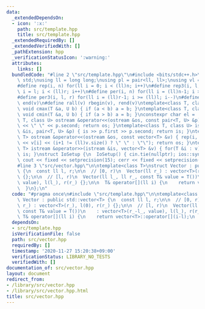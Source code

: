 ```yaml
---
data:
  _extendedDependsOn:
  - icon: ':x:'
    path: src/template.hpp
    title: src/template.hpp
  _extendedRequiredBy: []
  _extendedVerifiedWith: []
  _pathExtension: hpp
  _verificationStatusIcon: ':warning:'
  attributes:
    links: []
  bundledCode: "#line 2 \"src/template.hpp\"\n#include <bits/stdc++.h>\nusing namespace\
    \ std;\nusing ll = long long;\nusing pl = pair<ll, ll>;\nusing vl = vector<ll>;\n\
    #define rep(i, n) for(ll i = 0; i < (ll)n; i++)\n#define rep3(i, l, r) for(ll\
    \ i = l; i < (ll)r; i++)\n#define per(i, n) for(ll i = (ll)n-1; i >= 0; i--)\n\
    #define per3(i, l, r) for(ll i = (ll)r-1; i >= (ll)l; i--)\n#define all(v) begin(v),\
    \ end(v)\n#define rall(v) rbegin(v), rend(v)\ntemplate<class T, class U> inline\
    \ void cmax(T &a, U b) { if (a < b) a = b; }\ntemplate<class T, class U> inline\
    \ void cmin(T &a, U b) { if (a > b) a = b; }\nconstexpr char el = '\\n';\ntemplate<class\
    \ T, class U> ostream &operator<<(ostream &os, const pair<T, U> &p) { os << p.first\
    \ << \" \" << p.second; return os; }\ntemplate<class T, class U> istream &operator>>(istream\
    \ &is, pair<T, U> &p) { is >> p.first >> p.second; return is; }\ntemplate<class\
    \ T> ostream &operator<<(ostream &os, const vector<T> &v) { rep(i, v.size()) os\
    \ << v[i] << (i+1 != (ll)v.size() ? \" \" : \"\"); return os; }\ntemplate<class\
    \ T> istream &operator>>(istream &is, vector<T> &v) { for(T &i : v) is >> i; return\
    \ is; }\nstruct IoSetup {\n  IoSetup() { cin.tie(nullptr); ios::sync_with_stdio(false);\
    \ cout << fixed << setprecision(15); cerr << fixed << setprecision(15); }\n} io_setup;\n\
    #line 3 \"src/vector.hpp\"\n\ntemplate<class T>\nstruct Vector : public std::vector<T>\
    \ {\n  const ll l, r;\n\n  // [0, r)\n  Vector(ll r_) : vector<T>(r_), l(0), r(r_)\
    \ {};\n\n  // [l, r)\n  Vector(ll l_, ll r_, const T& value = T())\n    : vector<T>(r_-l_,\
    \ value), l(l_), r(r_) {};\n\n  T& operator[](ll i) {\n    return vector<T>::operator[](i-l);\n\
    \  }\n};\n"
  code: "#pragma once\n#include \"src/template.hpp\"\n\ntemplate<class T>\nstruct\
    \ Vector : public std::vector<T> {\n  const ll l, r;\n\n  // [0, r)\n  Vector(ll\
    \ r_) : vector<T>(r_), l(0), r(r_) {};\n\n  // [l, r)\n  Vector(ll l_, ll r_,\
    \ const T& value = T())\n    : vector<T>(r_-l_, value), l(l_), r(r_) {};\n\n \
    \ T& operator[](ll i) {\n    return vector<T>::operator[](i-l);\n  }\n};\n"
  dependsOn:
  - src/template.hpp
  isVerificationFile: false
  path: src/vector.hpp
  requiredBy: []
  timestamp: '2020-11-27 15:20:38+09:00'
  verificationStatus: LIBRARY_NO_TESTS
  verifiedWith: []
documentation_of: src/vector.hpp
layout: document
redirect_from:
- /library/src/vector.hpp
- /library/src/vector.hpp.html
title: src/vector.hpp
---
```

